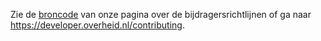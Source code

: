 Zie de [broncode](./src/pages/contributing) van onze pagina over de bijdragersrichtlijnen of ga naar <https://developer.overheid.nl/contributing>.
